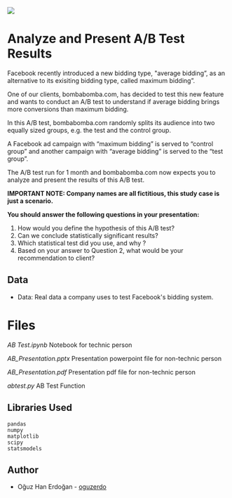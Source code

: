 
![](https://www.oguzerdogan.com/wp-content/uploads/2020/11/a-b-testing.jpg)



# Analyze and Present A/B Test Results

Facebook recently introduced a new bidding type, "average bidding”, as an alternative to its exisiting bidding type, called maximum bidding”.

One of our clients, bombabomba.com, has decided to test this new feature and wants to conduct an A/B test to understand if average bidding brings more conversions than maximum bidding.

In this A/B test, bombabomba.com randomly splits its audience into two equally sized groups, e.g. the test and the control group.

A Facebook ad campaign with “maximum bidding” is served to “control group” and another campaign with “average bidding” is served to the “test group”.

The A/B test run for 1 month and bombabomba.com now expects you to analyze and present the results of this A/B test.

**IMPORTANT NOTE: Company names are all fictitious, this study case is just a scenario.**

**You should answer the following questions in your presentation:**

1. How would you define the hypothesis of this A/B test?
2. Can we conclude statistically significant results?
3. Which statistical test did you use, and why ?
4. Based on your answer to Question 2, what would be your recommendation to client?

## Data

- Data: Real data a company uses to test Facebook's bidding system.

# Files

*AB Test.ipynb* 	Notebook for technic person

*AB_Presentation.pptx* 	Presentation powerpoint file for non-technic person

*AB_Presentation.pdf*	Presentation pdf file for non-technic person

*abtest.py* AB Test Function

## Libraries Used

```
pandas
numpy
matplotlib
scipy
statsmodels
```

## Author

- Oğuz Han Erdoğan - [oguzerdo](https://github.com/oguzerdo)


